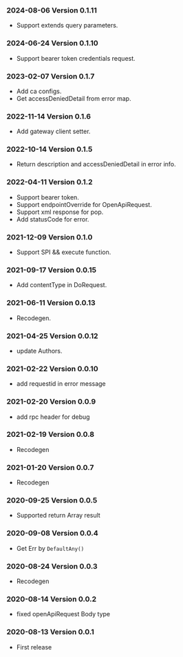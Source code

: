 ### 2024-08-06 Version 0.1.11

- Support extends query parameters.

### 2024-06-24 Version 0.1.10

- Support bearer token credentials request.

### 2023-02-07 Version 0.1.7

- Add ca configs.
- Get accessDeniedDetail from error map.

### 2022-11-14 Version 0.1.6

- Add gateway client setter.

### 2022-10-14 Version 0.1.5

- Return description and accessDeniedDetail in error info.

### 2022-04-11 Version 0.1.2

- Support bearer token.
- Support endpointOverride for OpenApiRequest.
- Support xml response for pop.
- Add statusCode for error.

### 2021-12-09 Version 0.1.0

- Support SPI && execute function.

### 2021-09-17 Version 0.0.15

- Add contentType in DoRequest.

### 2021-06-11 Version 0.0.13

- Recodegen.

### 2021-04-25 Version 0.0.12

- update Authors.

### 2021-02-22 Version 0.0.10

- add requestid in error message

### 2021-02-20 Version 0.0.9

- add rpc header for debug

### 2021-02-19 Version 0.0.8

- Recodegen

### 2021-01-20 Version 0.0.7

- Recodegen

### 2020-09-25 Version 0.0.5

- Supported return Array result

### 2020-09-08 Version 0.0.4

- Get Err by `DefaultAny()`

### 2020-08-24 Version 0.0.3

- Recodegen

### 2020-08-14 Version 0.0.2

- fixed openApiRequest Body type

### 2020-08-13 Version 0.0.1

- First release
